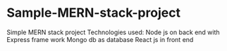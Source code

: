 # Sample-MERN-stack-project
Simple MERN stack project
Technologies used:
Node js on back end with Express frame work
Mongo db as database
React js in front end
